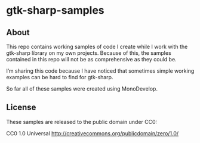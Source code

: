 gtk-sharp-samples
=================

About
-----
This repo contains working samples of code I create while I work with the gtk-sharp library on my own projects. Because of this, the samples contained in this repo will not be as comprehensive as they could be. 

I’m sharing this code because I have noticed that sometimes simple working examples can be hard to find for gtk-sharp. 

So far all of these samples were created using MonoDevelop. 

License
-------

These samples are released to the public domain under CC0:

CC0 1.0 Universal
http://creativecommons.org/publicdomain/zero/1.0/
